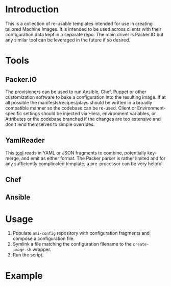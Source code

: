 # Introduction
This is a collection of re-usable templates intended for use in creating tailored Machine Images.
It is intended to be used across clients with their configuration data kept in a separate repo.
The main driver is Packer.IO but any similar tool can be leveraged in the future if so desired.

# Tools

## Packer.IO
The provisioners can be used to run Ansible, Chef, Puppet or other customization software to
bake a configuration into the resulting image. If at all possible the manifests/recipes/plays
should be written in a broadly compatible manner so the codebase can be re-used. Client or 
Environment-specific settings should be injected via Hiera, environment variables, or Attributes
or the codebase branched if the changes are too extensive and don't lend themselves to simple
overrides.

## YamlReader
This [tool](https://github.com/tb3088/yamlreader) reads in YAML or JSON fragments to combine,
potentially key-merge, and emit as either format. The Packer parser is rather limited and for
any sufficiently complicated template, a pre-processor can be very helpful.

## Chef

## Ansible

# Usage
1. Populate `ami-config` repository with configuration fragments and compose a configuration file.
2. Symlink a file matching the configuration filename to the `create-image.sh` wrapper.
3. Run the script.

# Example
